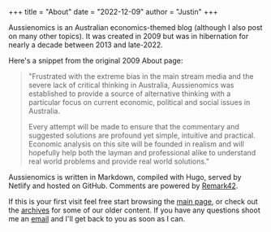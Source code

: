 +++
title = "About"
date = "2022-12-09"
author = "Justin"
+++

Aussienomics is an Australian economics-themed blog (although I also post on many other topics). It was created in 2009 but was in hibernation for nearly a decade between 2013 and late-2022. 

Here's a snippet from the original 2009 About page:

> "Frustrated with the extreme bias in the main stream media and the severe lack of critical thinking in Australia, Aussienomics was established to provide a source of alternative thinking with a particular focus on current economic, political and social issues in Australia.
> 
> Every attempt will be made to ensure that the commentary and suggested solutions are profound yet simple, intuitive and practical. Economic analysis on this site will be founded in realism and will hopefully help both the layman and professional alike to understand real world problems and provide real world solutions."

Aussienomics is written in Markdown, compiled with Hugo, served by Netlify and hosted on GitHub. Comments are powered by [Remark42](https://github.com/umputun/remark42).

If this is your first visit feel free start browsing the [main page](/), or check out the [archives](/archives) for some of our older content. If you have any questions shoot me an [email](mailto:justin@aussienomics.com) and I'll get back to you as soon as I can.